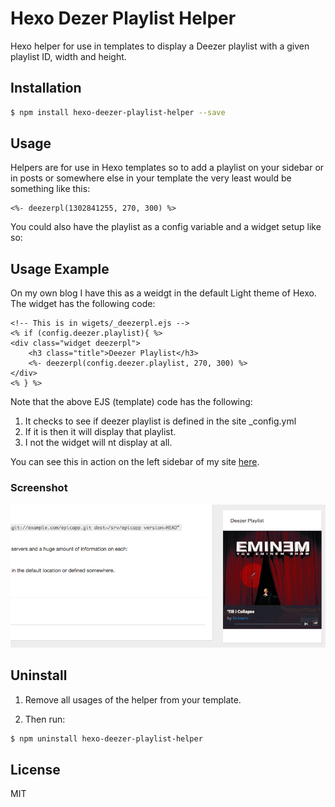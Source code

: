 # Hexo Dezer Playlist Helper

Hexo helper for use in templates to display a Deezer playlist with a given playlist ID, width and height.

## Installation

``` bash
$ npm install hexo-deezer-playlist-helper --save
```

## Usage

Helpers are for use in Hexo templates so to add a playlist on your sidebar or in posts or somewhere else in your template the very least would be something like this:

```
<%- deezerpl(1302841255, 270, 300) %>
```

You could also have the playlist as a config variable and a widget setup like so:

## Usage Example

On my own blog I have this as a weidgt in the default Light theme of Hexo. The widget has the following code:

```
<!-- This is in wigets/_deezerpl.ejs -->
<% if (config.deezer.playlist){ %>
<div class="widget deezerpl">
    <h3 class="title">Deezer Playlist</h3>
    <%- deezerpl(config.deezer.playlist, 270, 300) %>
</div>
<% } %>
```

Note that the above EJS (template) code has the following:

1. It checks to see if deezer playlist is defined in the site _config.yml 
2. If it is then it will display that playlist.
3. I not the widget will nt display at all.

You can see this in action on the left sidebar of my site [here](http://www.dougbromley.com).

### Screenshot

![Screenshot of Deezer Playlist for Hexo](https://raw.githubusercontent.com/OdinsHat/hexo-deezer-playlist-helper/9f3b4c2d428c92eb73f24f906498c26968ef6f25/assets/deezerpl-screen.png)

## Uninstall

1. Remove all usages of the helper from your template.

2. Then run:

```bash
$ npm uninstall hexo-deezer-playlist-helper
```

## License

MIT
